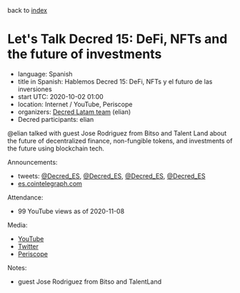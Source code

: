 back to [index](index.md)

# Let's Talk Decred 15: DeFi, NFTs and the future of investments

- language: Spanish
- title in Spanish: Hablemos Decred 15: DeFi, NFTs y el futuro de las inversiones
- start UTC: 2020-10-02 01:00
- location: Internet / YouTube, Periscope
- organizers: [Decred Latam team](https://twitter.com/Decred_ES) (elian)
- Decred participants: elian

\@elian talked with guest Jose Rodriguez from Bitso and Talent Land about the future of decentralized finance, non-fungible tokens, and investments of the future using blockchain tech.

Announcements:

- tweets: [@Decred_ES](https://twitter.com/Decred_ES/status/1310685771884625920), [@Decred_ES](https://twitter.com/Decred_ES/status/1311018033247387650), [@Decred_ES](https://twitter.com/Decred_ES/status/1311093490600861698), [@Decred_ES](https://twitter.com/Decred_ES/status/1311637260262146051)
- [es.cointelegraph.com](https://es.cointelegraph.com/news/there-will-be-a-new-edition-of-lets-talk-decred-about-defi-nfts-and-the-future-of-investments)

Attendance:

- 99 YouTube views as of 2020-11-08

Media:

- [YouTube](https://www.youtube.com/watch?v=wkT01O_mRZk)
- [Twitter](https://twitter.com/Decred_ES/status/1311834124391309312)
- [Periscope](https://www.pscp.tv/w/ckUiWjF6WUViTEFxcXlsS2V8MUJkR1lubkJtTXZKWGeOn_07UvoF-mWBWqZl3o-ONM4FH3R4SxExBdjawly5)

Notes:

- guest Jose Rodriguez from Bitso and TalentLand
